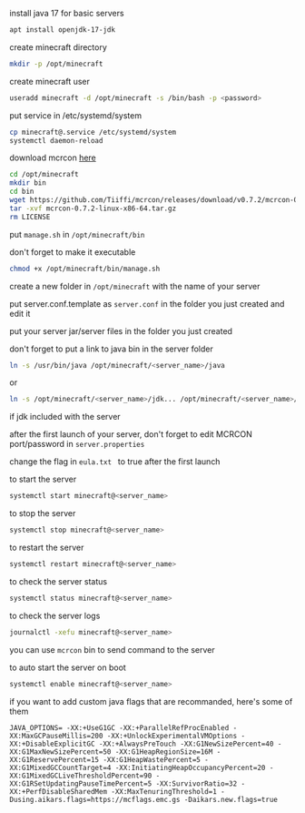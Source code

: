 install java 17 for basic servers
```bash
apt install openjdk-17-jdk
```

create minecraft directory
```bash
mkdir -p /opt/minecraft
```

create minecraft user
```bash
useradd minecraft -d /opt/minecraft -s /bin/bash -p <password>
```

put service in /etc/systemd/system

```bash
cp minecraft@.service /etc/systemd/system
systemctl daemon-reload
```

download mcrcon [here](https://github.com/Tiiffi/mcrcon/releases/download/v0.7.2/mcrcon-0.7.2-linux-x86-64.tar.gz)

```bash
cd /opt/minecraft
mkdir bin
cd bin
wget https://github.com/Tiiffi/mcrcon/releases/download/v0.7.2/mcrcon-0.7.2-linux-x86-64.tar.gz
tar -xvf mcrcon-0.7.2-linux-x86-64.tar.gz
rm LICENSE
```

put `manage.sh` in `/opt/minecraft/bin`

don't forget to make it executable

```bash
chmod +x /opt/minecraft/bin/manage.sh
```

create a new folder in `/opt/minecraft` with the name of your server

put server.conf.template as `server.conf` in the folder you just created and edit it

put your server jar/server files in the folder you just created

don't forget to put a link to java bin in the server folder

```bash
ln -s /usr/bin/java /opt/minecraft/<server_name>/java
```
or
```bash
ln -s /opt/minecraft/<server_name>/jdk... /opt/minecraft/<server_name>/java
```
if jdk included with the server

after the first launch of your server, don't forget to edit MCRCON port/password in `server.properties`

change the flag in `eula.txt ` to true after the first launch

to start the server

```bash
systemctl start minecraft@<server_name>
```

to stop the server

```bash
systemctl stop minecraft@<server_name>
```

to restart the server

```bash
systemctl restart minecraft@<server_name>
```

to check the server status

```bash
systemctl status minecraft@<server_name>
```

to check the server logs

```bash
journalctl -xefu minecraft@<server_name>
```

you can use `mcrcon` bin to send command to the server

to auto start the server on boot

```bash
systemctl enable minecraft@<server_name>
```

if you want to add custom java flags that are recommanded, here's some of them

```
JAVA_OPTIONS= -XX:+UseG1GC -XX:+ParallelRefProcEnabled -XX:MaxGCPauseMillis=200 -XX:+UnlockExperimentalVMOptions -XX:+DisableExplicitGC -XX:+AlwaysPreTouch -XX:G1NewSizePercent=40 -XX:G1MaxNewSizePercent=50 -XX:G1HeapRegionSize=16M -XX:G1ReservePercent=15 -XX:G1HeapWastePercent=5 -XX:G1MixedGCCountTarget=4 -XX:InitiatingHeapOccupancyPercent=20 -XX:G1MixedGCLiveThresholdPercent=90 -XX:G1RSetUpdatingPauseTimePercent=5 -XX:SurvivorRatio=32 -XX:+PerfDisableSharedMem -XX:MaxTenuringThreshold=1 -Dusing.aikars.flags=https://mcflags.emc.gs -Daikars.new.flags=true
```
